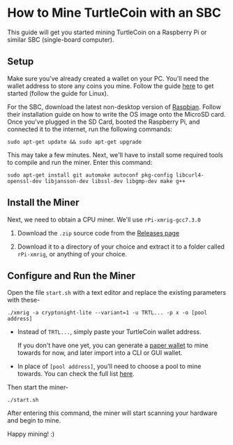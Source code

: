 # How to Mine TurtleCoin with an SBC

This guide will get you started mining TurtleCoin on a Raspberry Pi or similar SBC (single-board computer).

## Setup

Make sure you've already created a wallet on your PC. You'll need the wallet address to store any coins you mine. Follow the guide [here](../wallets/Using-Simplewallet) to get started (follow the guide for Linux).

For the SBC, download the latest non-desktop version of [Raspbian](https://www.raspberrypi.org/downloads). Follow their installation guide on how to write the OS image onto the MicroSD card. Once you've plugged in the SD Card, booted the Raspberry Pi, and connected it to the internet, run the following commands:


	sudo apt-get update && sudo apt-get upgrade

This may take a few minutes. Next, we'll have to install some required tools to compile and run the miner. Enter this command:


	sudo apt-get install git automake autoconf pkg-config libcurl4-openssl-dev libjansson-dev libssl-dev libgmp-dev make g++

## Install the Miner

Next, we need to obtain a CPU miner. We'll use `rPi-xmrig-gcc7.3.0`

1. Download the `.zip` source code from the [Releases page](https://github.com/auto-joe/rPi-xmrig-gcc7.3.0/releases/latest)


2. Download it to a directory of your choice and extract it to a folder called `rPi-xmrig`, or anything of your choice.

## Configure and Run the Miner

Open the file `start.sh` with a text editor and replace the existing parameters with these-


```shell
./xmrig -a cryptonight-lite --variant=1 -u TRTL... -p x -o [pool address]
```

* Instead of `TRTL...`, simply paste your TurtleCoin wallet address.

  If you don't have one yet, you can generate a [paper wallet](../Making-a-paper-wallet) to mine towards for now, and later import into a CLI or GUI wallet.

* In place of `[pool address]`, you'll need to choose a pool to mine towards. You can check the full list [here](Pools).

Then start the miner-

```shell
./start.sh
```

After entering this command, the miner will start scanning your hardware and begin to mine. 

Happy mining! :)
